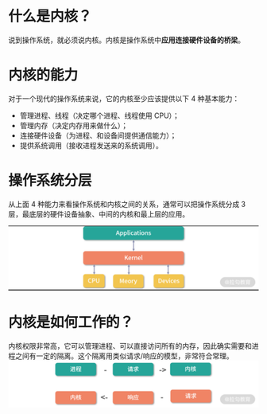 # 什么是内核？
说到操作系统，就必须说内核。内核是操作系统中**应用连接硬件设备的桥梁**。


# 内核的能力

对于一个现代的操作系统来说，它的内核至少应该提供以下 4 种基本能力：

- 管理进程、线程（决定哪个进程、线程使用 CPU）；
- 管理内存（决定内存用来做什么）；
- 连接硬件设备（为进程、和设备间提供通信能力）；
- 提供系统调用（接收进程发送来的系统调用）。



# 操作系统分层
从上面 4 种能力来看操作系统和内核之间的关系，通常可以把操作系统分成 3 层，最底层的硬件设备抽象、中间的内核和最上层的应用。

![](https://raw.githubusercontent.com/shisan1379/img/main/img/20240422201924.png)



# 内核是如何工作的？

内核权限非常高，它可以管理进程、可以直接访问所有的内存，因此确实需要和进程之间有一定的隔离。这个隔离用类似请求/响应的模型，非常符合常理。
![](https://raw.githubusercontent.com/shisan1379/img/main/img/20240422201948.png)